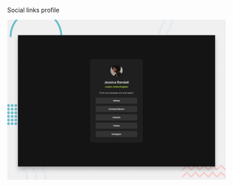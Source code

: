 Social links profile

![Design preview for the Social links profile coding challenge](./preview.jpg)

